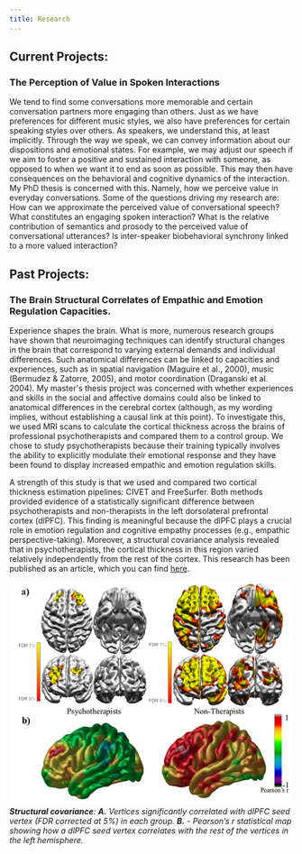 ```yaml
---
title: Research
---
```

## Current Projects:

### The Perception of Value in Spoken Interactions

We tend to find some conversations more memorable and certain conversation partners more engaging than others. Just as we have preferences for different music styles, we also have preferences for certain speaking styles over others. As speakers, we understand this, at least implicitly. Through the way we speak, we can convey information about our dispositions and emotional states. For example, we may adjust our speech if we aim to foster a positive and sustained interaction with someone, as opposed to when we want it to end as soon as possible. This may then have consequences on the behavioral and cognitive dynamics of the interaction. My PhD thesis is concerned with this. Namely, how we perceive value in everyday conversations. Some of the questions driving my research are: How can we approximate the perceived value of conversational speech? What constitutes an engaging spoken interaction? What is the relative contribution of semantics and prosody to the perceived value of conversational utterances? Is inter-speaker biobehavioral synchrony linked to a more valued interaction?


## Past Projects:

### The Brain Structural Correlates of Empathic and Emotion Regulation Capacities.
Experience shapes the brain. What is more, numerous research groups have shown that neuroimaging techniques can identify structural changes in the brain that correspond to varying external demands and individual differences. Such anatomical differences can be linked to capacities and experiences, such as in spatial navigation (Maguire et al., 2000), music (Bermudez & Zatorre, 2005), and motor coordination (Draganski et al. 2004). My master's thesis project was concerned with whether experiences and skills in the social and affective domains could also be linked to anatomical differences in the cerebral cortex (although, as my wording implies, without establishing a causal link at this point). To investigate this, we used MRI scans to calculate the cortical thickness across the brains of professional psychotherapists and compared them to a control group. We chose to study psychotherapists because their training typically involves the ability to explicitly modulate their emotional response and they have been found to display increased empathic and emotion regulation skills. 

A strength of this study is that we used and compared two cortical thickness estimation pipelines: CIVET and FreeSurfer. Both methods provided evidence of a statistically significant difference between psychotherapists and non-therapists in the left dorsolateral prefrontal cortex (dlPFC). This finding is meaningful because the dlPFC plays a crucial role in emotion regulation and cognitive empathy processes (e.g., empathic perspective-taking). Moreover, a structural covariance analysis revealed that in psychotherapists, the cortical thickness in this region varied relatively independently from the rest of the cortex. This research has been published as an article, which you can find [here](https://doi.org/10.1007/s10548-022-00910-3).

![Structural Covariance](assets/img/CT_StrCov_Psychotherapists.png)
      _**Structural covariance**: **A.** Vertices significantly correlated with dlPFC seed vertex (FDR corrected at 5%) in each group. **B.** - Pearson’s r statistical map showing how a dlPFC seed vertex correlates with the rest of the vertices in the left hemisphere._




